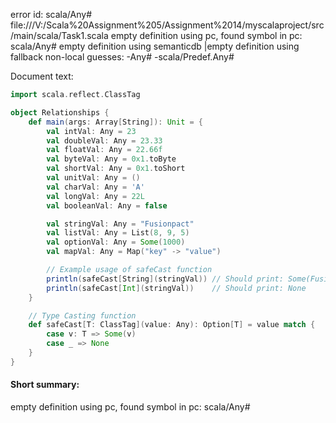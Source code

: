 error id: scala/Any#
file:///V:/Scala%20Assignment%205/Assignment%2014/myscalaproject/src/main/scala/Task1.scala
empty definition using pc, found symbol in pc: scala/Any#
empty definition using semanticdb
|empty definition using fallback
non-local guesses:
	 -Any#
	 -scala/Predef.Any#

Document text:

```scala
import scala.reflect.ClassTag

object Relationships {
    def main(args: Array[String]): Unit = {
        val intVal: Any = 23
        val doubleVal: Any = 23.33
        val floatVal: Any = 22.66f
        val byteVal: Any = 0x1.toByte
        val shortVal: Any = 0x1.toShort
        val unitVal: Any = ()
        val charVal: Any = 'A'
        val longVal: Any = 22L
        val booleanVal: Any = false

        val stringVal: Any = "Fusionpact"
        val listVal: Any = List(8, 9, 5)
        val optionVal: Any = Some(1000)
        val mapVal: Any = Map("key" -> "value")

        // Example usage of safeCast function
        println(safeCast[String](stringVal)) // Should print: Some(Fusionpact)
        println(safeCast[Int](stringVal))    // Should print: None
    }

    // Type Casting function
    def safeCast[T: ClassTag](value: Any): Option[T] = value match {
        case v: T => Some(v)
        case _ => None
    }
}
```

#### Short summary: 

empty definition using pc, found symbol in pc: scala/Any#